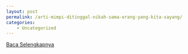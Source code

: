 ```yaml
---
layout: post
permalink: /arti-mimpi-ditinggal-nikah-sama-orang-yang-kita-sayang/
categories:
    - Uncategorized
---
```


[Baca Selengkapnya](/10)